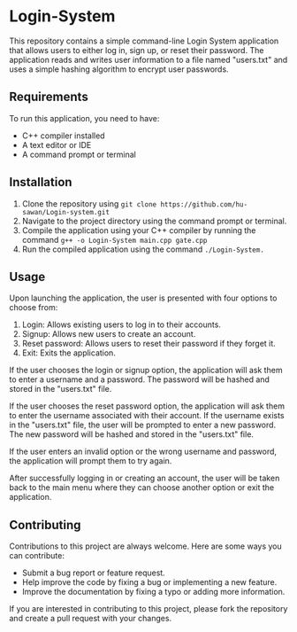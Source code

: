 # Login-System
This repository contains a simple command-line Login System application that allows users to either log in, sign up, or reset their password. The application reads and writes user information to a file named "users.txt" and uses a simple hashing algorithm to encrypt user passwords.

## Requirements
To run this application, you need to have:

- C++ compiler installed
- A text editor or IDE
- A command prompt or terminal

## Installation
1. Clone the repository using `git clone https://github.com/hu-sawan/Login-system.git`
2. Navigate to the project directory using the command prompt or terminal.
3. Compile the application using your C++ compiler by running the command `g++ -o Login-System main.cpp gate.cpp`
4. Run the compiled application using the command `./Login-System.`

## Usage
Upon launching the application, the user is presented with four options to choose from:

1. Login: Allows existing users to log in to their accounts.
2. Signup: Allows new users to create an account.
3. Reset password: Allows users to reset their password if they forget it.
4. Exit: Exits the application.

If the user chooses the login or signup option, the application will ask them to enter a username and a password. The password will be hashed and stored in the "users.txt" file.

If the user chooses the reset password option, the application will ask them to enter the username associated with their account. If the username exists in the "users.txt" file, the user will be prompted to enter a new password. The new password will be hashed and stored in the "users.txt" file.

If the user enters an invalid option or the wrong username and password, the application will prompt them to try again.

After successfully logging in or creating an account, the user will be taken back to the main menu where they can choose another option or exit the application.

## Contributing
Contributions to this project are always welcome. Here are some ways you can contribute:

- Submit a bug report or feature request.
- Help improve the code by fixing a bug or implementing a new feature.
- Improve the documentation by fixing a typo or adding more information.

If you are interested in contributing to this project, please fork the repository and create a pull request with your changes.
